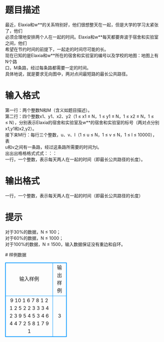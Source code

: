 # 

 
 # 题目描述 
<p>
最近，Elaxia和w**的关系特别好，他们很想整天在一起，但是大学的学习太紧张了，他们<br>必须合理地安排两个人在一起的时间。Elaxia和w**每天都要奔波于宿舍和实验室之间，他们<br>希望在节约时间的前提下，一起走的时间尽可能的长。<br>现在已知的是Elaxia和w**所在的宿舍和实验室的编号以及学校的地图：地图上有N个路<br>口，M条路，经过每条路都需要一定的时间。<br>具体地说，就是要求无向图中，两对点间最短路的最长公共路径。</p> 

 
 # 输入格式 
<p>
第一行：两个整数N和M（含义如题目描述）。<br>第二行：四个整数x1、y1、x2、y2（1 ≤ x1 ≤ N，1 ≤ y1 ≤ N，1 ≤ x2 ≤ N，1 ≤<br>≤ N），分别表示Elaxia的宿舍和实验室及w**的宿舍和实验室的标号（两对点分别<br>x1,y1和x2,y2）。<br>接下来M行：每行三个整数，u、v、l（1 ≤ u ≤ N，1 ≤ v ≤ N，1 ≤ l ≤ 10000），表<br>u和v之间有一条路，经过这条路所需要的时间为l。<br>出出出格格格式式式：：：<br>一行，一个整数，表示每天两人在一起的时间（即最长公共路径的长度）。</p> 

 
 # 输出格式 
<p>
一行，一个整数，表示每天两人在一起的时间（即最长公共路径的长度）</p> 

 
 # 提示 
<p>
对于30%的数据，N ≤ 100；<br>对于60%的数据，N ≤ 1000；<br>对于100%的数据，N ≤ 1500，输入数据保证没有重边和自环。</p> 
# 样例数据
<style>
        table,table tr th, table tr td { border:1px solid #0094ff; }
        table { width: 200px; min-height: 25px; line-height: 25px; text-align: center; border-collapse: collapse;}   
    </style>
<table>
	<tr>
		<td>输入样例</td>
		<td>输出样例</td>
	</tr>
<tr><td>9 10
1 6 7 8
1 2 1
2 5 2
2 3 3
3 4 2
3 9 5
4 5 3
4 6 4
4 7 2
5 8 1
7 9 1
</td><td>3</td></tr></table>
